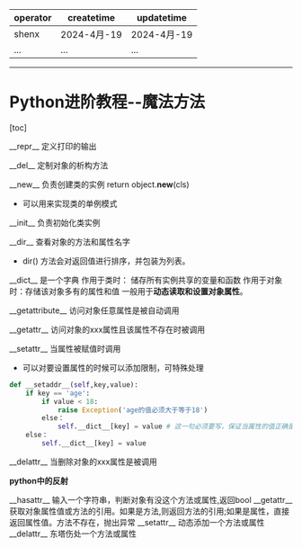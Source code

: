| operator | createtime | updatetime |
| ---- | ---- | ---- |
| shenx | 2024-4月-19 | 2024-4月-19  |
| ... | ... | ... |
---
# Python进阶教程--魔法方法

[toc]


\_\_repr\_\_ 定义打印的输出

\_\_del\_\_ 定制对象的析构方法

\_\_new\_\_ 负责创建类的实例  return object.__new__(cls)
* 可以用来实现类的单例模式

\_\_init\_\_  负责初始化类实例

\_\_dir\_\_ 查看对象的方法和属性名字
* dir() 方法会对返回值进行排序，并包装为列表。

\_\_dict\_\_ 是一个字典
作用于类时： 储存所有实例共享的变量和函数
作用于对象时：存储该对象多有的属性和值
一般用于**动态读取和设置对象属性**。


\_\_getattribute\_\_ 访问对象任意属性是被自动调用

\_\_getattr\_\_ 访问对象的xxx属性且该属性不存在时被调用

\_\_setattr\_\_ 当属性被赋值时调用

* 可以对要设置属性的时候可以添加限制，可特殊处理

```python
def __setaddr__(self,key,value):
    if key == 'age':
        if value < 18:
            raise Exception('age的值必须大于等于18')
        else：
            self.__dict__[key] = value # 这一句必须要写，保证当属性的值正确是，可以赋值给对应属性
    else：
        self.__dict__[key] = value
```

\_\_delattr\_\_ 当删除对象的xxx属性是被调用

**python中的反射**

\_\_hasattr\_\_ 输入一个字符串，判断对象有没这个方法或属性,返回bool
\_\_getattr\_\_ 获取对象属性值或方法的引用。如果是方法,则返回方法的引用;如果是属性，直接返回属性值。方法不存在，抛出异常
\_\_setattr\_\_ 动态添加一个方法或属性
\_\_delattr\_\_ 东塔伤处一个方法或属性
